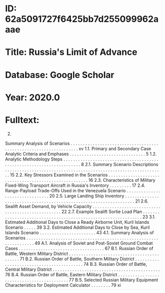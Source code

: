 # ID: 62a5091727f6425bb7d255099962aaae
# Title: Russia's Limit of Advance
# Database: Google Scholar
# Year: 2020.0
# Fulltext:
2.
Summary Analysis of Scenarios . . . . . . . . . . . . . . . . . . . . . . . . . . . . . . . . . . . . . . . . . . . . . . . . . . . . . . . . . . . . . . . . . .
xv 1.1.
Primary and Secondary Case Analytic Criteria and Emphases . . . . . . . . . . . . . . . . . . . . . . . . . . . . . . .
5 1.2.
Analytic Methodology Steps . . . . . . . . . . . . . . . . . . . . . . . . . . . . . . . . . . . . . . . . . . . . . . . . . . . . . . . . . . . . . . . . . . . . . .
8 2.1.
Summary Scenario Descriptions . . . . . . . . . . . . . . . . . . . . . . . . . . . . . . . . . . . . . . . . . . . . . . . . . . . . . . . . . . . . . . . . .
15 2.2.
Key Stressors Examined in the Scenarios . . . . . . . . . . . . . . . . . . . . . . . . . . . . . . . . . . . . . . . . . . . . . . . . . . . . . . .
16 2.3.
Characteristics of Military Fixed-Wing Transport Aircraft in Russia's Inventory . . . . . . . . .
17 2.4.
Range-Payload Trade-Offs Used in the Venezuela Scenario . . . . . . . . . . . . . . . . . . . . . . . . . . . . . . . .
20 2.5.
Large Landing Ship Inventory . . . . . . . . . . . . . . . . . . . . . . . . . . . . . . . . . . . . . . . . . . . . . . . . . . . . . . . . . . . . . . . . . . .
21 2.6.
Sealift Asset Demand, by Vehicle Capacity . . . . . . . . . . . . . . . . . . . . . . . . . . . . . . . . . . . . . . . . . . . . . . . . . . .
22 2.7.
Example Sealift Sortie Load Plan . . . . . . . . . . . . . . . . . . . . . . . . . . . . . . . . . . . . . . . . . . . . . . . . . . . . . . . . . . . . . . .
23 3.1.
Estimated Additional Days to Close a Ready Airborne Unit, Kuril Islands Scenario . . . . .
39 3.2.
Estimated Additional Days to Close by Sea, Kuril Islands Scenario . . . . . . . . . . . . . . . . . . . . . . .
43 4.1.
Summary Analysis of Scenarios . . . . . . . . . . . . . . . . . . . . . . . . . . . . . . . . . . . . . . . . . . . . . . . . . . . . . . . . . . . . . . . . . .
49 A.1.
Analysis of Soviet and Post-Soviet Ground Combat Cases . . . . . . . . . . . . . . . . . . . . . . . . . . . . . . . . . . .
67 B.1.
Russian Order of Battle, Western Military District . . . . . . . . . . . . . . . . . . . . . . . . . . . . . . . . . . . . . . . . . . .
71 B.2.
Russian Order of Battle, Southern Military District . . . . . . . . . . . . . . . . . . . . . . . . . . . . . . . . . . . . . . . . . .
74 B.3.
Russian Order of Battle, Central Military District . . . . . . . . . . . . . . . . . . . . . . . . . . . . . . . . . . . . . . . . . . . .
76 B.4.
Russian Order of Battle, Eastern Military District . . . . . . . . . . . . . . . . . . . . . . . . . . . . . . . . . . . . . . . . . . .
77 B.5.
Selected Russian Military Equipment Characteristics for Deployment Calculator . . . . . . . .
79 xi